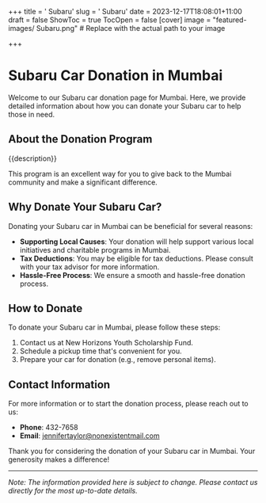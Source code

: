 +++
title = '    Subaru'
slug = '    Subaru'
date = 2023-12-17T18:08:01+11:00
draft = false
ShowToc = true
TocOpen = false
[cover]
image = "featured-images/    Subaru.png"  # Replace with the actual path to your image

+++



#     Subaru Car Donation in     Mumbai

Welcome to our     Subaru car donation page for     Mumbai. Here, we provide detailed information about how you can donate your     Subaru car to help those in need.

## About the Donation Program

{{description}}

This program is an excellent way for you to give back to the     Mumbai community and make a significant difference.

## Why Donate Your     Subaru Car?

Donating your     Subaru car in     Mumbai can be beneficial for several reasons:

- **Supporting Local Causes**: Your donation will help support various local initiatives and charitable programs in     Mumbai.
- **Tax Deductions**: You may be eligible for tax deductions. Please consult with your tax advisor for more information.
- **Hassle-Free Process**: We ensure a smooth and hassle-free donation process.

## How to Donate

To donate your     Subaru car in     Mumbai, please follow these steps:

1. Contact us at     New Horizons Youth Scholarship Fund.
2. Schedule a pickup time that's convenient for you.
3. Prepare your car for donation (e.g., remove personal items).

## Contact Information

For more information or to start the donation process, please reach out to us:

- **Phone**: 432-7658
- **Email**:     jennifertaylor@nonexistentmail.com

Thank you for considering the donation of your     Subaru car in     Mumbai. Your generosity makes a difference!

---

*Note: The information provided here is subject to change. Please contact us directly for the most up-to-date details.*
